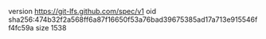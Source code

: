 version https://git-lfs.github.com/spec/v1
oid sha256:474b32f2a568ff6a87f16650f53a76bad39675385ad17a713e915546ff4fc59a
size 1538
